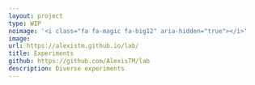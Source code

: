 ```yaml
---
layout: project
type: WIP
noimage: '<i class="fa fa-magic fa-big12" aria-hidden="true"></i>'
image: 
url: https://alexistm.github.io/lab/
title: Experiments
github: https://github.com/AlexisTM/lab
description: Diverse experiments
---
```


<script type="text/javascript">window.location.href = "https://alexistm.github.io/lab/";</script>